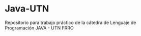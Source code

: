 # Java-UTN
Repositorio para trabajo práctico de la cátedra de Lenguaje de Programación JAVA - UTN FRRO
